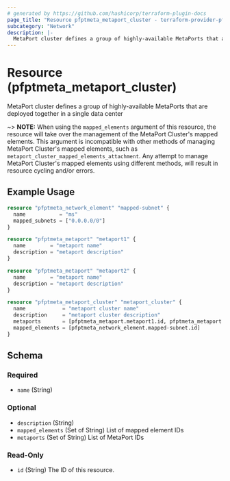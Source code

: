 ```yaml
---
# generated by https://github.com/hashicorp/terraform-plugin-docs
page_title: "Resource pfptmeta_metaport_cluster - terraform-provider-pfptmeta"
subcategory: "Network"
description: |-
  MetaPort cluster defines a group of highly-available MetaPorts that are deployed together in a single data center
---
```


# Resource (pfptmeta_metaport_cluster)

MetaPort cluster defines a group of highly-available MetaPorts that are deployed together in a single data center

~> **NOTE:** When using the `mapped_elements` argument of this resource, the resource will take over the management of the MetaPort Cluster's mapped elements.
This argument is incompatible with other methods of managing MetaPort Cluster's mapped elements, such as `metaport_cluster_mapped_elements_attachment`.
Any attempt to manage MetaPort Cluster's mapped elements using different methods, will result in resource cycling and/or errors.


## Example Usage

```terraform
resource "pfptmeta_network_element" "mapped-subnet" {
  name           = "ms"
  mapped_subnets = ["0.0.0.0/0"]
}

resource "pfptmeta_metaport" "metaport1" {
  name        = "metaport name"
  description = "metaport description"
}

resource "pfptmeta_metaport" "metaport2" {
  name        = "metaport name"
  description = "metaport description"
}

resource "pfptmeta_metaport_cluster" "metaport_cluster" {
  name            = "metaport cluster name"
  description     = "metaport cluster description"
  metaports       = [pfptmeta_metaport.metaport1.id, pfptmeta_metaport.metaport2.id]
  mapped_elements = [pfptmeta_network_element.mapped-subnet.id]
}
```

<!-- schema generated by tfplugindocs -->
## Schema

### Required

- `name` (String)

### Optional

- `description` (String)
- `mapped_elements` (Set of String) List of mapped element IDs
- `metaports` (Set of String) List of MetaPort IDs

### Read-Only

- `id` (String) The ID of this resource.
